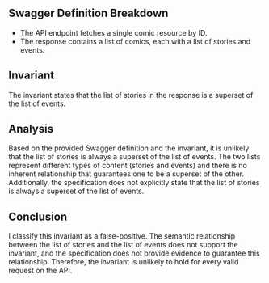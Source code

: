 ## Swagger Definition Breakdown
- The API endpoint fetches a single comic resource by ID.
- The response contains a list of comics, each with a list of stories and events.

## Invariant
The invariant states that the list of stories in the response is a superset of the list of events.

## Analysis
Based on the provided Swagger definition and the invariant, it is unlikely that the list of stories is always a superset of the list of events. The two lists represent different types of content (stories and events) and there is no inherent relationship that guarantees one to be a superset of the other. Additionally, the specification does not explicitly state that the list of stories is always a superset of the list of events.

## Conclusion
I classify this invariant as a false-positive. The semantic relationship between the list of stories and the list of events does not support the invariant, and the specification does not provide evidence to guarantee this relationship. Therefore, the invariant is unlikely to hold for every valid request on the API.
